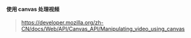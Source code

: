 #### 使用 canvas 处理视频
>https://developer.mozilla.org/zh-CN/docs/Web/API/Canvas_API/Manipulating_video_using_canvas